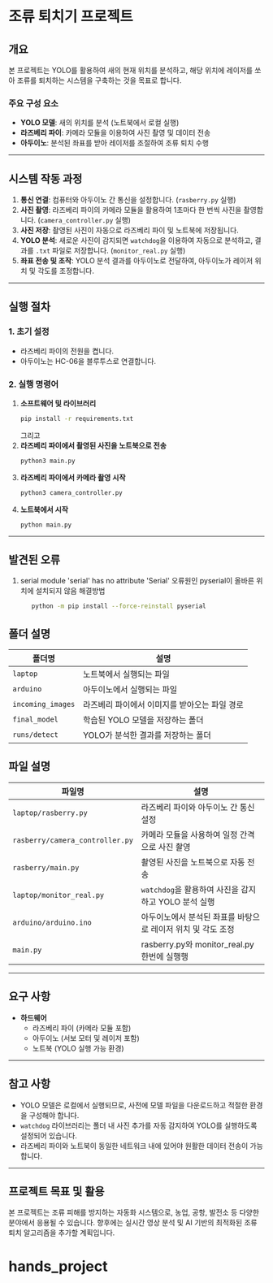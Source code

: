 # 조류 퇴치기 프로젝트

## 개요
본 프로젝트는 YOLO를 활용하여 새의 현재 위치를 분석하고, 해당 위치에 레이저를 쏘아 조류를 퇴치하는 시스템을 구축하는 것을 목표로 합니다.

### 주요 구성 요소
- **YOLO 모델**: 새의 위치를 분석 (노트북에서 로컬 실행)
- **라즈베리 파이**: 카메라 모듈을 이용하여 사진 촬영 및 데이터 전송
- **아두이노**: 분석된 좌표를 받아 레이저를 조절하여 조류 퇴치 수행

---
## 시스템 작동 과정

1. **통신 연결**: 컴퓨터와 아두이노 간 통신을 설정합니다. (`rasberry.py` 실행)
2. **사진 촬영**: 라즈베리 파이의 카메라 모듈을 활용하여 1초마다 한 번씩 사진을 촬영합니다. (`camera_controller.py` 실행)
3. **사진 저장**: 촬영된 사진이 자동으로 라즈베리 파이 및 노트북에 저장됩니다.
4. **YOLO 분석**: 새로운 사진이 감지되면 `watchdog`을 이용하여 자동으로 분석하고, 결과를 `.txt` 파일로 저장합니다. (`monitor_real.py` 실행)
5. **좌표 전송 및 조작**: YOLO 분석 결과를 아두이노로 전달하여, 아두이노가 레이저 위치 및 각도를 조정합니다.

---
## 실행 절차

### 1. 초기 설정
- 라즈베리 파이의 전원을 켭니다.
- 아두이노는 HC-06을 블루투스로 연결합니다.

### 2. 실행 명령어
1. **소프트웨어 및 라이브러리**
   ```bash
   pip install -r requirements.txt
   ```
   그리고 
2. **라즈베리 파이에서 촬영된 사진을 노트북으로 전송**
   ```bash
   python3 main.py
   ```
3. **라즈베리 파이에서 카메라 촬영 시작**
   ```bash
   python3 camera_controller.py
   ```
4. **노트북에서 시작**
   ```bash
   python main.py
   ```
---

## 발견된 오류
1. serial module 'serial' has no attribute 'Serial'
   오류원인
   pyserial이 올바른 위치에 설치되지 않음
   해결방법
   ```bash
      python -m pip install --force-reinstall pyserial
   ```

## 폴더 설명

| 폴더명                  | 설명 |
|--------------------------|------------------------------------------------|
| `laptop`           | 노트북에서 실행되는 파일 |
| `arduino`  | 아두이노에서 실행되는 파일 |
| `incoming_images`               | 라즈베리 파이에서 이미지를 받아오는 파일 경로 |
| `final_model`       | 학습된 YOLO 모델을 저장하는 폴더 |
| `runs/detect`            | YOLO가 분석한 결과를 저장하는 폴더 |

## 파일 설명

| 파일명                  | 설명 |
|--------------------------|------------------------------------------------|
| `laptop/rasberry.py`           | 라즈베리 파이와 아두이노 간 통신 설정 |
| `rasberry/camera_controller.py`  | 카메라 모듈을 사용하여 일정 간격으로 사진 촬영 |
| `rasberry/main.py`               | 촬영된 사진을 노트북으로 자동 전송 |
| `laptop/monitor_real.py`       | `watchdog`을 활용하여 사진을 감지하고 YOLO 분석 실행 |
| `arduino/arduino.ino`            | 아두이노에서 분석된 좌표를 바탕으로 레이저 위치 및 각도 조정 |
| `main.py`            | rasberry.py와 monitor_real.py 한번에 실행행 |

---
## 요구 사항

- **하드웨어**
  - 라즈베리 파이 (카메라 모듈 포함)
  - 아두이노 (서보 모터 및 레이저 포함)
  - 노트북 (YOLO 실행 가능 환경)



  
---
## 참고 사항
- YOLO 모델은 로컬에서 실행되므로, 사전에 모델 파일을 다운로드하고 적절한 환경을 구성해야 합니다.
- `watchdog` 라이브러리는 폴더 내 사진 추가를 자동 감지하여 YOLO를 실행하도록 설정되어 있습니다.
- 라즈베리 파이와 노트북이 동일한 네트워크 내에 있어야 원활한 데이터 전송이 가능합니다.

---
## 프로젝트 목표 및 활용
본 프로젝트는 조류 피해를 방지하는 자동화 시스템으로, 농업, 공항, 발전소 등 다양한 분야에서 응용될 수 있습니다. 향후에는 실시간 영상 분석 및 AI 기반의 최적화된 조류 퇴치 알고리즘을 추가할 계획입니다.

# hands_project

